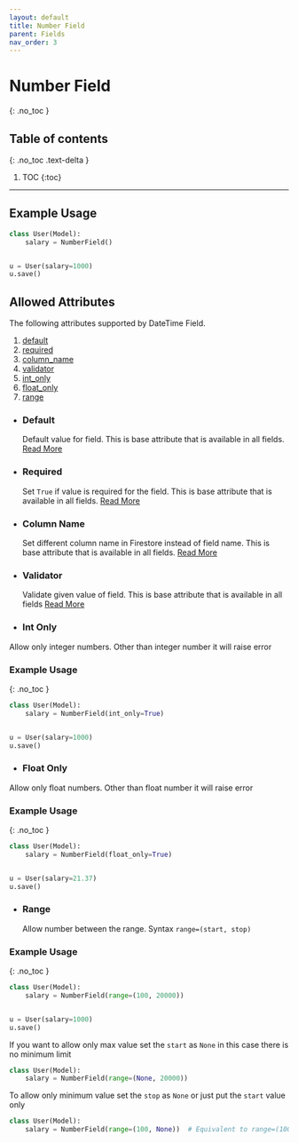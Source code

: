 ```yaml
---
layout: default
title: Number Field
parent: Fields
nav_order: 3
---
```


# Number Field
{: .no_toc }

## Table of contents
{: .no_toc .text-delta }

1. TOC
{:toc}

---

## Example Usage

```python
class User(Model):
    salary = NumberField()


u = User(salary=1000)
u.save()
```

## Allowed Attributes

The following attributes supported by DateTime Field.

1. [default](#default)
2. [required](#required)
3. [column_name](#column-name)
4. [validator](#validator)
5. [int_only](#int-only)
6. [float_only](#float-only)
7. [range](#range)

- ### Default

  Default value for field. This is base attribute that is available in all fields. [Read More](/fields/field#default)

- ### Required

  Set `True` if value is required for the field. This is base attribute that is available in all fields. [Read More](/fields/field#required)

- ### Column Name

  Set different column name in Firestore instead of field name. This is base attribute that is available in all fields. [Read More](/fields/field#column-name)

- ### Validator

  Validate given value of field. This is base attribute that is available in all fields [Read More](/fields/field#validator)

- ### Int Only

Allow only integer numbers. Other than integer number it will raise error

### Example Usage

{: .no_toc }

```python
class User(Model):
    salary = NumberField(int_only=True)


u = User(salary=1000)
u.save()
```

- ### Float Only

Allow only float numbers. Other than float number it will raise error

### Example Usage

{: .no_toc }

```python
class User(Model):
    salary = NumberField(float_only=True)


u = User(salary=21.37)
u.save()
```

- ### Range
  Allow number between the range. Syntax `range=(start, stop)`

### Example Usage

{: .no_toc }

```python
class User(Model):
    salary = NumberField(range=(100, 20000))


u = User(salary=1000)
u.save()
```

If you want to allow only max value set the `start` as `None` in this
case there is no minimum limit

```python
class User(Model):
    salary = NumberField(range=(None, 20000))
```

To allow only minimum value set the `stop` as `None` or just put the `start` value only

```python
class User(Model):
    salary = NumberField(range=(100, None))  # Equivalent to range=(100)
```
